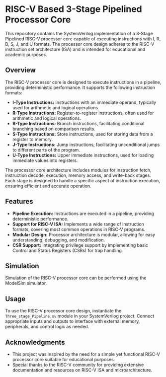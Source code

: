 # RISC-V Based 3-Stage Pipelined Processor Core

This repository contains the SystemVerilog implementation of a 3-Stage Pipelined RISC-V processor core capable of executing instructions with I, R, B, S, J, and U formats. The processor core design adheres to the RISC-V instruction set architecture (ISA) and is intended for educational and academic purposes.

## Overview

The RISC-V processor core is designed to execute instructions in a pipeline, providing deterministic performance. It supports the following instruction formats:

- **I-Type Instructions:** Instructions with an immediate operand, typically used for arithmetic and logical operations.
- **R-Type Instructions:** Register-to-register instructions, often used for arithmetic and logical operations.
- **B-Type Instructions:** Branch instructions, facilitating conditional branching based on comparison results.
- **S-Type Instructions:** Store instructions, used for storing data from a register to memory.
- **J-Type Instructions:** Jump instructions, facilitating unconditional jumps to different parts of the program.
- **U-Type Instructions:** Upper immediate instructions, used for loading immediate values into registers.

The processor core architecture includes modules for instruction fetch, instruction decode, execution, memory access, and write-back stages. Each stage is designed to handle a specific aspect of instruction execution, ensuring efficient and accurate operation.

## Features

- **Pipeline Execution:** Instructions are executed in a pipeline, providing deterministic performance.
- **Support for RISC-V ISA:** Implements a wide range of instruction formats, covering most common operations in RISC-V programs.
- **Modular Design:** Processor architecture is modular, allowing for easy understanding, debugging, and modification.
- **CSR Support:** Integrating privilege support by implementing basic Control and Status Registers (CSRs) for trap handling.

## Simulation

Simulation of the RISC-V processor core can be performed using the ModelSim simulator. 

## Usage

To use the RISC-V processor core design, instantiate the `Three_stage_Pipeline.sv` module in your SystemVerilog project. Connect appropriate inputs and outputs to interface with external memory, peripherals, and control logic as needed.

## Acknowledgments

- This project was inspired by the need for a simple yet functional RISC-V processor core suitable for educational purposes.
- Special thanks to the RISC-V community for providing extensive documentation and resources on RISC-V ISA and microarchitecture.


